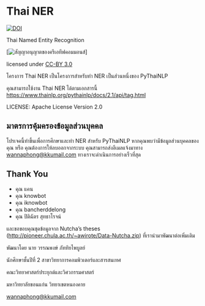 # Thai NER

[![DOI](https://zenodo.org/badge/DOI/10.5281/zenodo.3342459.svg)](https://doi.org/10.5281/zenodo.3342459)

Thai Named Entity Recognition

[![สัญญาอนุญาตของครีเอทีฟคอมมอนส์](https://i.creativecommons.org/l/by/3.0/th/88x31.png)]

licensed under [CC-BY 3.0](http://creativecommons.org/licenses/by/3.0/)

โครงการ Thai NER เป็นโครงการสำหรับทำ NER เป็นส่วนหนึ่งของ PyThaiNLP

คุณสามารถใช้งาน Thai NER ได้ตามเอกสารนี้ https://www.thainlp.org/pythainlp/docs/2.1/api/tag.html


LICENSE: Apache License Version 2.0

## มาตรการคุ้มครองข้อมูลส่วนบุคคล

โปรเจคนี้ทำขึ้นเพื่อการศึกษาและทำ NER สำหรับ PyThaiNLP หากคุณพบว่ามีข้อมูลส่วนบุคคลของคุณ หรือ คุณต้องการให้ลบออกจากระบบ คุณสามารถส่งอีเมลแจ้งมาทาง wannaphong@kkumail.com ทางเราจะดำเนินการอย่างเร็วที่สุด


## Thank You

- คุณ แคน
- คุณ knowbot
- คุณ iknowbot
- คุณ bancherddelong
- คุณ ปิติฉัตร สุทธาโรจน์

และขอขอบคุณชุดข้อมูลจาก Nutcha’s theses (<http://pioneer.chula.ac.th/~awirote/Data-Nutcha.zip>) ที่เรานำมาพัฒนาต่อเพิ่มเติม


พัฒนาโดย นาย วรรณพงษ์ ภัททิยไพบูลย์

นักศึกษาชั้นปีที่ 2 สาขาวิทยาการคอมพิวเตอร์และสารสนเทศ

คณะวิทยาศาสตร์ประยุกต์และวิศวกรรมศาสตร์

มหาวิทยาลัยขอนแก่น วิทยาเขตหนองคาย

wannaphong@kkumail.com
